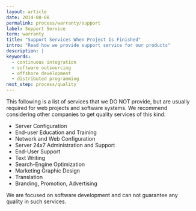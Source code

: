 ```yaml
---
layout: article
date: 2014-08-08
permalink: process/warranty/support
label: Support Service
term: warranty
title: "Support Services When Project Is Finished"
intro: "Read how we provide support service for our products"
description: |
keywords:
  - continuous integration
  - software outsourcing
  - offshore development
  - distributed programming
next_step: process/quality
---
```


This following is a list of services that we DO NOT provide, but are usually required for web
projects and software systems. We recommend considering other companies to get quality services of
this kind:

 * Server Configuration
 * End-user Education and Training
 * Network and Web Configuration
 * Server 24x7 Administration and Support
 * End-User Support
 * Text Writing
 * Search-Engine Optimization
 * Marketing Graphic Design
 * Translation
 * Branding, Promotion, Advertising

We are focused on software development and can not guarantee any quality in such services.
